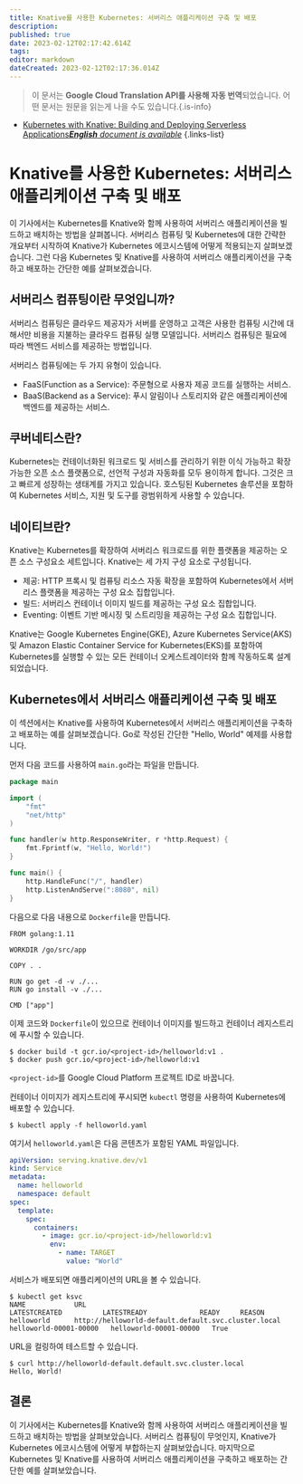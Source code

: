 ```yaml
---
title: Knative를 사용한 Kubernetes: 서버리스 애플리케이션 구축 및 배포
description: 
published: true
date: 2023-02-12T02:17:42.614Z
tags: 
editor: markdown
dateCreated: 2023-02-12T02:17:36.014Z
---
```


> 이 문서는 **Google Cloud Translation API를 사용해 자동 번역**되었습니다.
어떤 문서는 원문을 읽는게 나을 수도 있습니다.{.is-info}



- [Kubernetes with Knative: Building and Deploying Serverless Applications***English** document is available*](/en/Knowledge-base/Kubernetes/kubernetes-with-knative-building-and-deploying-serverless-applications)
{.links-list}


# Knative를 사용한 Kubernetes: 서버리스 애플리케이션 구축 및 배포

이 기사에서는 Kubernetes를 Knative와 함께 사용하여 서버리스 애플리케이션을 빌드하고 배치하는 방법을 살펴봅니다. 서버리스 컴퓨팅 및 Kubernetes에 대한 간략한 개요부터 시작하여 Knative가 Kubernetes 에코시스템에 어떻게 적용되는지 살펴보겠습니다. 그런 다음 Kubernetes 및 Knative를 사용하여 서버리스 애플리케이션을 구축하고 배포하는 간단한 예를 살펴보겠습니다.

## 서버리스 컴퓨팅이란 무엇입니까?

서버리스 컴퓨팅은 클라우드 제공자가 서버를 운영하고 고객은 사용한 컴퓨팅 시간에 대해서만 비용을 지불하는 클라우드 컴퓨팅 실행 모델입니다. 서버리스 컴퓨팅은 필요에 따라 백엔드 서비스를 제공하는 방법입니다.

서버리스 컴퓨팅에는 두 가지 유형이 있습니다.

- FaaS(Function as a Service): 주문형으로 사용자 제공 코드를 실행하는 서비스.
- BaaS(Backend as a Service): 푸시 알림이나 스토리지와 같은 애플리케이션에 백엔드를 제공하는 서비스.

## 쿠버네티스란?

Kubernetes는 컨테이너화된 워크로드 및 서비스를 관리하기 위한 이식 가능하고 확장 가능한 오픈 소스 플랫폼으로, 선언적 구성과 자동화를 모두 용이하게 합니다. 그것은 크고 빠르게 성장하는 생태계를 가지고 있습니다. 호스팅된 Kubernetes 솔루션을 포함하여 Kubernetes 서비스, 지원 및 도구를 광범위하게 사용할 수 있습니다.

## 네이티브란?

Knative는 Kubernetes를 확장하여 서버리스 워크로드를 위한 플랫폼을 제공하는 오픈 소스 구성요소 세트입니다. Knative는 세 가지 구성 요소로 구성됩니다.

- 제공: HTTP 프록시 및 컴퓨팅 리소스 자동 확장을 포함하여 Kubernetes에서 서버리스 플랫폼을 제공하는 구성 요소 집합입니다.
- 빌드: 서버리스 컨테이너 이미지 빌드를 제공하는 구성 요소 집합입니다.
- Eventing: 이벤트 기반 메시징 및 스트리밍을 제공하는 구성 요소 집합입니다.

Knative는 Google Kubernetes Engine(GKE), Azure Kubernetes Service(AKS) 및 Amazon Elastic Container Service for Kubernetes(EKS)를 포함하여 Kubernetes를 실행할 수 있는 모든 컨테이너 오케스트레이터와 함께 작동하도록 설계되었습니다.

## Kubernetes에서 서버리스 애플리케이션 구축 및 배포

이 섹션에서는 Knative를 사용하여 Kubernetes에서 서버리스 애플리케이션을 구축하고 배포하는 예를 살펴보겠습니다. Go로 작성된 간단한 "Hello, World" 예제를 사용합니다.

먼저 다음 코드를 사용하여 `main.go`라는 파일을 만듭니다.

```go
package main

import (
    "fmt"
    "net/http"
)

func handler(w http.ResponseWriter, r *http.Request) {
    fmt.Fprintf(w, "Hello, World!")
}

func main() {
    http.HandleFunc("/", handler)
    http.ListenAndServe(":8080", nil)
}
```

다음으로 다음 내용으로 `Dockerfile`을 만듭니다.

```
FROM golang:1.11

WORKDIR /go/src/app

COPY . .

RUN go get -d -v ./...
RUN go install -v ./...

CMD ["app"]
```

이제 코드와 `Dockerfile`이 있으므로 컨테이너 이미지를 빌드하고 컨테이너 레지스트리에 푸시할 수 있습니다.

```
$ docker build -t gcr.io/<project-id>/helloworld:v1 .
$ docker push gcr.io/<project-id>/helloworld:v1
```

`<project-id>`를 Google Cloud Platform 프로젝트 ID로 바꿉니다.

컨테이너 이미지가 레지스트리에 푸시되면 `kubectl` 명령을 사용하여 Kubernetes에 배포할 수 있습니다.

```
$ kubectl apply -f helloworld.yaml
```

여기서 `helloworld.yaml`은 다음 콘텐츠가 포함된 YAML 파일입니다.

```yaml
apiVersion: serving.knative.dev/v1
kind: Service
metadata:
  name: helloworld
  namespace: default
spec:
  template:
    spec:
      containers:
        - image: gcr.io/<project-id>/helloworld:v1
          env:
            - name: TARGET
              value: "World"
```

서비스가 배포되면 애플리케이션의 URL을 볼 수 있습니다.

```
$ kubectl get ksvc
NAME            URL                                                 LATESTCREATED          LATESTREADY             READY     REASON
helloworld      http://helloworld-default.default.svc.cluster.local   helloworld-00001-00000   helloworld-00001-00000   True
```

URL을 컬링하여 테스트할 수 있습니다.

```
$ curl http://helloworld-default.default.svc.cluster.local
Hello, World!
```

## 결론

이 기사에서는 Kubernetes를 Knative와 함께 사용하여 서버리스 애플리케이션을 빌드하고 배치하는 방법을 살펴보았습니다. 서버리스 컴퓨팅이 무엇인지, Knative가 Kubernetes 에코시스템에 어떻게 부합하는지 살펴보았습니다. 마지막으로 Kubernetes 및 Knative를 사용하여 서버리스 애플리케이션을 구축하고 배포하는 간단한 예를 살펴보았습니다.